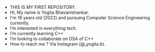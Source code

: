 -  THIS IS MY FIRST REPOSITORY.  
-  Hi, My name is Yogita Bhavanishankar.
-  I'm 18 years old (2022) and pursuing Computer Science Engineering currently. 
-  I’m interested in everything tech.
-  I’m currently learning C++
-  I’m looking to collaborate on DSA of C++
-  How to reach me ? Via Instagram (@_yogita.b).

<!---
yogita-b/yogita-b is a ✨ special ✨ repository because its `README.md` (this file) appears on your GitHub profile.
You can click the Preview link to take a look at your changes.
--->
